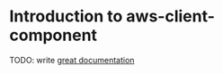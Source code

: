# Introduction to aws-client-component

TODO: write [great documentation](http://jacobian.org/writing/what-to-write/)
